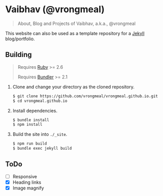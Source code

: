# Vaibhav (@vrongmeal)

> About, Blog and Projects of Vaibhav, a.k.a., @vrongmeal

This website can also be used as a template repository for a [Jekyll](https://jekyllrb.com/)
blog/portfolio.

## Building

> Requires [Ruby](https://www.ruby-lang.org/) >= 2.6
>
> Requires [Bundler](https://bundler.io/) >= 2.1

1. Clone and change your directory as the cloned repository.

   ```sh
   $ git clone https://github.com/vrongmeal/vrongmeal.github.io.git
   $ cd vrongmeal.github.io
   ```

2. Install dependencies.

   ```sh
   $ bundle install
   $ npm install
   ```

3. Build the site into `./_site`.

   ```sh
   $ npm run build
   $ bundle exec jekyll build
   ```

## ToDo

- [ ] Responsive
- [x] Heading links
- [x] Image magnify
